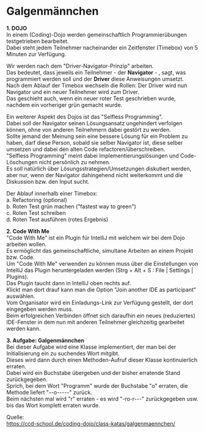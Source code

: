 # Galgenmännchen
**1. DOJO**<br>
In einem (Coding)-Dojo werden gemeinschaftlich Programmierübungen testgetrieben bearbeitet. <br>
Dabei steht jedem Teilnehmer nacheinander ein Zeitfenster (Timebox) von 5 Minuten zur Verfügung. <br>

Wir werden nach dem "Driver-Navigator-Prinzip" arbeiten. <br>
Das bedeutet, dass jeweils ein Teilnehmer - der **Navigator** - , sagt, was programmiert werden soll und der **Driver** diese Anweisungen umsetzt. <br>
Nach dem Ablauf der Timebox wechseln die Rollen: Der Driver wird nun Navigator und ein neuer Teilnehmer wird zum Driver. <br>
Das geschieht auch, wenn ein neuer roter Test geschrieben wurde, nachdem ein vorheriger grün gemacht wurde. <br>

Ein weiterer Aspekt des Dojos ist das "Selfless Programming". <br>
Dabei soll der Navigator seinen Lösungsansatz ungehindert verfolgen können, ohne von anderen Teilnehmern dabei gestört zu werden. <br>
Sollte jemand der Meinung sein eine bessere Lösung für ein Problem zu haben, darf diese Person, sobald sie selber Navigator ist, diese selber umsetzen und dabei den alten Code refactoren/überschreiben. <br>
"Selfless Programming" meint dabei Implementierungslösungen und Code-Löschungen nicht persönlich zu nehmen. <br>
Es soll natürlich über Lösungsstrategien/Umsetzungen diskutiert werden, aber nur, wenn der Navigator dahingehend nicht weiterkommt und die Diskussion bzw. den Input sucht. <br>


Der Ablauf innerhalb einer Timebox: <br> 
a. Refactoring (optional) <br>
b. Roten Test grün machen ("fastest way to green") <br>
c. Roten Test schreiben <br>
d. Roten Test ausführen (rotes Ergebnis) <br>

**2. Code With Me** <br>
"Code With Me" ist ein Plugin für IntelliJ mit welchem wir bei dem Dojo arbeiten wollen. <br> 
Es ermöglicht das gemeinschaftliche, simultane Arbeiten an einem Projekt bzw. Code. <br>
Um "Code With Me" verwenden zu können muss über die Einstellungen von IntelliJ das Plugin heruntergeladen werden (Strg + Alt + S : File | Settings | Plugins). <br>
Das Plugin taucht dann in IntelliJ oben rechts auf. <br>
Klickt man dort drauf kann man die Option "Join another IDE as participant" auswählen. <br>
Vom Organisator wird ein Einladungs-Link zur Verfügung gestellt, der dort eingegeben werden muss. <br>
Beim erfolgreichen Verbinden öffnet sich daraufhin ein neues (reduziertes) IDE-Fenster in dem nun mit anderen Teilnehmer gleichzeitig gearbeitet werden kann. <br>

**3. Aufgabe: Galgenmännchen** <br>
Bei dieser Aufgabe wird eine Klasse implementiert, der man bei der Initialisierung ein zu suchendes Wort mitgibt. <br>
Dieses wird dann durch einen Methoden-Aufruf dieser Klasse kontinuierlich erraten. <br>
Dabei wird ein Buchstabe übergeben und der bisher erratende Stand zurückgegeben. <br>
Sprich, bei dem Wort "Programm" wurde der Buchstabe "o" erraten, die Methode liefert "--o-----" zurück. <br>
Beim nächsten mal wird "r" erraten - es wird "-ro-r---" zurückgegeben usw. bis das Wort komplett erraten wurde. <br>

Quelle: <br>
https://ccd-school.de/coding-dojo/class-katas/galgenmaennchen/ <br>
